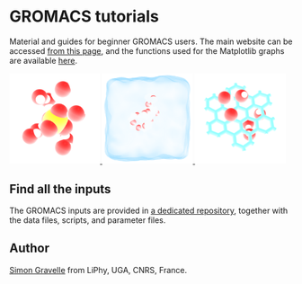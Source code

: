 # GROMACS tutorials

Material and guides for beginner GROMACS users.
The main website can be accessed [from this page](https://gromacstutorials.github.io/),
and the functions used for the Matplotlib graphs are available [here](https://github.com/simongravelle/pyplot-perso).

<p float="left">
    <a href="https://gromacstutorials.github.io/sphinx/build/html/tutorials/level1/bulk-solution.html">
        <img src="https://github.com/gromacstutorials/gromacstutorials.github.io/blob/2024.2/docs/sphinx/source/tutorials/figures/level1/bulk-solution/avatar-gromacs.png?raw=true" width="32%" />
    </a>
    <a href="https://gromacstutorials.github.io/sphinx/build/html/tutorials/level2/stretching-a-polymer.html">
        <img src="https://github.com/gromacstutorials/gromacstutorials.github.io/blob/2024.2/docs/sphinx/source/tutorials/figures/level2/stretching-a-polymer/avatar.png" width="32%" />
    </a>
    <a href="https://gromacstutorials.github.io/sphinx/build/html/tutorials/level3/solvation-energy.html">
        <img src="https://github.com/gromacstutorials/gromacstutorials.github.io/blob/2024.2/docs/sphinx/source/tutorials/figures/level3/solvation-energy/no-field-dark.png" width="32%" />
    </a>
</p>

## Find all the inputs

The GROMACS inputs are provided in [a dedicated repository](https://github.com/gromacstutorials/gromacstutorials-inputs),
together with the data files, scripts, and parameter files.

## Author

[Simon Gravelle](https://github.com/simongravelle) from LiPhy, UGA, CNRS, France.
